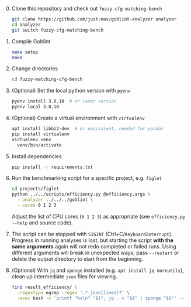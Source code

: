 
0. Clone this repository and check out `fuzzy-cfg-matching-bench`

    ```sh
    git clone https://github.com/just-max/goblint-analyzer analyzer
    cd analyzer
    git switch fuzzy-cfg-matching-bench
    ```

0. Compile Goblint

    ```sh
    make setup
    make
    ```

0. Change directories
    ```sh
    cd fuzzy-matching-cfg-bench
    ```

0. (Optional) Set the local python version with `pyenv`

    ```sh
    pyenv install 3.8.10  # or later version
    pyenv local 3.8.10
    ```

0. (Optional) Create a virtual environment with `virtualenv`

    ```sh
    apt install libbz2-dev  # or equivalent, needed for pandas
    pip install virtualenv
    virtualenv venv
    . venv/bin/activate
    ```

0. Install dependencies

    ```sh
    pip install -r requirements.txt
    ```

0. Run the benchmarking script for a specific project, e.g. `figlet`

    ```sh
    cd projects/figlet
    python ../../scripts/efficiency.py @efficiency.args \
      --analyzer ../../../goblint \
      --cores 0 1 2 3
    ```

    Adjust the list of CPU cores (`0 1 2 3`) as appropriate (see `efficiency.py --help` and source code).

0. The script can be stopped with `SIGINT` (Ctrl+C/`KeyboardInterrupt`). Progress in running analyses is lost, but starting the script **with the same arguments** again will not redo completed or failed runs. Using different arguments will break in unexpected ways; pass `--restart` or delete the output directory to start from the beginning.

0. (Optional) With `jq` and `sponge` installed (e.g. `apt install jq moreutils`), clean up intermediate `json` files for viewing.

    ```sh
    find result_efficiency/ \
      -regextype egrep -regex '.*.json(lines)?' \
      -exec bash -c 'printf "%s\n" "$1"; jq . < "$1" | sponge "$1"' -- {} \;
    ```
